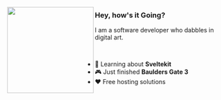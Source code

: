   
<img align="left" src="https://github.com/VisilyRomani/VisilyRomani/assets/36494994/2558dfb4-097e-4a0c-9df0-0c8e71f03fae" width="200"></img> 
### Hey, how's it Going?
I am a software developer who dabbles in digital art.

<br>

- 🌱 Learning about **Sveltekit**
- 🎮 Just finished **Baulders Gate 3**
- ❤️ Free hosting solutions
